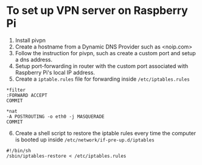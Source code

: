 # To set up VPN server on Raspberry Pi

1. Install pivpn 
2. Create a hostname from a Dynamic DNS Provider such as <noip.com>
3. Follow the instruction for pivpn, such as create a custom port and setup a dns address.
4. Setup port-forwarding in router with the custom port associated with Raspberry Pi's local IP address.
5. Create a `iptable.rules` file for forwarding inside `/etc/iptables.rules`
```
*filter
:FORWARD ACCEPT
COMMIT

*nat
-A POSTROUTING -o eth0 -j MASQUERADE
COMMIT
```
6. Create a shell script to restore the iptable rules every time the computer is booted up inside `/etc/network/if-pre-up.d/iptables`
```
#!/bin/sh
/sbin/iptables-restore < /etc/iptables.rules
```
